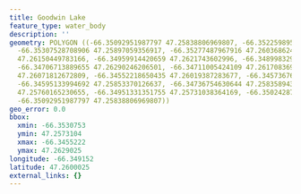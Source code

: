 ```yaml
---
title: Goodwin Lake
feature_type: water_body
description: ''
geometry: POLYGON ((-66.35092951987797 47.25838806969807, -66.35225989554841 47.2578929193692,
  -66.35307528708906 47.25897059356917, -66.35277487967916 47.26036862471067, -66.35062911246806
  47.26150449783166, -66.34959914420659 47.2621743602996, -66.3489983293868 47.26290246206501,
  -66.34706713889655 47.26290246206501, -66.34711005424109 47.26170836991506, -66.34595133994692
  47.26071812672809, -66.34552218650435 47.26019387283677, -66.34573676322519 47.25940748226635,
  -66.34595133994692 47.25853370126637, -66.34736754630644 47.2583589433361, -66.34852626060059
  47.25760165230655, -66.34951331351755 47.25731038364169, -66.35024287437001 47.25815505835551,
  -66.35092951987797 47.25838806969807))
geo_error: 0.0
bbox:
  xmin: -66.3530753
  ymin: 47.2573104
  xmax: -66.3455222
  ymax: 47.2629025
longitude: -66.349152
latitude: 47.2600025
external_links: {}
---
```

